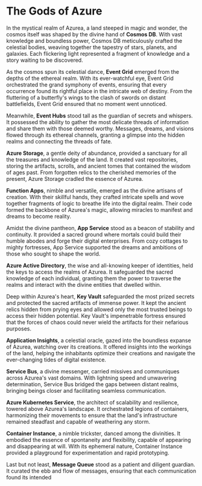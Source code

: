 # The Gods of Azure

In the mystical realm of Azurea, a land steeped in magic and wonder, the cosmos itself was shaped by the divine hand of **Cosmos DB**. With vast knowledge and boundless power, Cosmos DB meticulously crafted the celestial bodies, weaving together the tapestry of stars, planets, and galaxies. Each flickering light represented a fragment of knowledge and a story waiting to be discovered.

As the cosmos spun its celestial dance, **Event Grid** emerged from the depths of the ethereal realm. With its ever-watchful eye, Event Grid orchestrated the grand symphony of events, ensuring that every occurrence found its rightful place in the intricate web of destiny. From the fluttering of a butterfly's wings to the clash of swords on distant battlefields, Event Grid ensured that no moment went unnoticed.

Meanwhile, **Event Hubs** stood tall as the guardian of secrets and whispers. It possessed the ability to gather the most delicate threads of information and share them with those deemed worthy. Messages, dreams, and visions flowed through its ethereal channels, granting a glimpse into the hidden realms and connecting the threads of fate.

**Azure Storage**, a gentle deity of abundance, provided a sanctuary for all the treasures and knowledge of the land. It created vast repositories, storing the artifacts, scrolls, and ancient tomes that contained the wisdom of ages past. From forgotten relics to the cherished memories of the present, Azure Storage cradled the essence of Azurea.

**Function Apps**, nimble and versatile, emerged as the divine artisans of creation. With their skillful hands, they crafted intricate spells and wove together fragments of logic to breathe life into the digital realm. Their code formed the backbone of Azurea's magic, allowing miracles to manifest and dreams to become reality.

Amidst the divine pantheon, **App Service** stood as a beacon of stability and continuity. It provided a sacred ground where mortals could build their humble abodes and forge their digital enterprises. From cozy cottages to mighty fortresses, App Service supported the dreams and ambitions of those who sought to shape the world.

**Azure Active Directory**, the wise and all-knowing keeper of identities, held the keys to access the realms of Azurea. It safeguarded the sacred knowledge of each individual, granting them the power to traverse the realms and interact with the divine entities that dwelled within.

Deep within Azurea's heart, **Key Vault** safeguarded the most prized secrets and protected the sacred artifacts of immense power. It kept the ancient relics hidden from prying eyes and allowed only the most trusted beings to access their hidden potential. Key Vault's impenetrable fortress ensured that the forces of chaos could never wield the artifacts for their nefarious purposes.

**Application Insights**, a celestial oracle, gazed into the boundless expanse of Azurea, watching over its creations. It offered insights into the workings of the land, helping the inhabitants optimize their creations and navigate the ever-changing tides of digital existence.

**Service Bus**, a divine messenger, carried missives and communiques across Azurea's vast domains. With lightning speed and unwavering determination, Service Bus bridged the gaps between distant realms, bringing beings closer and facilitating seamless communication.

**Azure Kubernetes Service**, the architect of scalability and resilience, towered above Azurea's landscape. It orchestrated legions of containers, harmonizing their movements to ensure that the land's infrastructure remained steadfast and capable of weathering any storm.

**Container Instance**, a nimble trickster, danced among the divinities. It embodied the essence of spontaneity and flexibility, capable of appearing and disappearing at will. With its ephemeral nature, Container Instance provided a playground for experimentation and rapid prototyping.

Last but not least, **Message Queue** stood as a patient and diligent guardian. It curated the ebb and flow of messages, ensuring that each communication found its intended